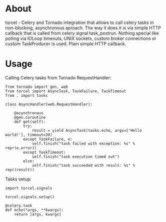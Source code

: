 About
======

torcel - Celery and Tornado integration that allows to call celery tasks in non-blocking, asynchronous aproach.
The way it does it is via simple HTTP callback that is called from celery signal task_postrun. Nothing special like
polling via IOLoop timeouts, UNIX sockets, custom broker connections or custom TaskProducer is used.
Plain simple HTTP callback.


Usage
=====

Calling Celery tasks from Tornado RequestHandler:

    from tornado import gen, web
    from torcel import AsyncTask, TaskFailure, TaskTimeout
    from . import tasks

    class AsyncHandler(web.RequestHandler):

        @asynchronous
        @gen.coroutine
        def get(self):
            try:
                result = yield AsyncTask(tasks.echo, args=['Hello world!'], timeout=30)
            except TaskFailure, e:
                self.finish("task failed with exception: %s" % repr(e.error))
            except TaskTimeout:
                self.finish("task execution timed out")
            else:
                self.finish("task succeeded with result: %s" % repr(result))


Tasks setup:

    import torcel.signals

    torcel.signals.setup()

    @celery.task
    def echo(*args, **kwargs):
        return [args, kwargs]


